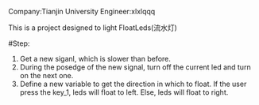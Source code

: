 Company:Tianjin University
Engineer:xlxlqqq

This is a project designed to light FloatLeds(流水灯)

#Step:
1. Get a new siganl, which is slower than before.
2. During the posedge of the new signal, turn off the current led and turn on the next one.
3. Define a new variable to get the direction in which to float.
    If the user press the key_1, leds will float to left. Else, leds will float to right.
 
